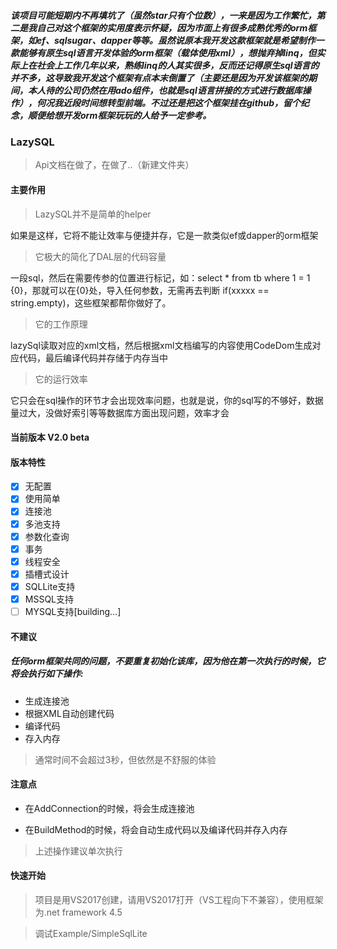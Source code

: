 ##### 该项目可能短期内不再填坑了（虽然star只有个位数），一来是因为工作繁忙，第二是我自己对这个框架的实用度表示怀疑，因为市面上有很多成熟优秀的orm框架，如ef、sqlsugar、dapper等等。虽然说原本我开发这款框架就是希望制作一款能够有原生sql语言开发体验的orm框架（载体使用xml），想抛弃掉linq，但实际上在社会上工作几年以来，熟练linq的人其实很多，反而还记得原生sql语言的并不多，这导致我开发这个框架有点本末倒置了（主要还是因为开发该框架的期间，本人待的公司仍然在用ado组件，也就是sql语言拼接的方式进行数据库操作），何况我近段时间想转型前端。不过还是把这个框架挂在github，留个纪念，顺便给想开发orm框架玩玩的人给予一定参考。

### LazySQL

> Api文档在做了，在做了..（新建文件夹）

#### 主要作用

> LazySQL并不是简单的helper

如果是这样，它将不能让效率与便捷并存，它是一款类似ef或dapper的orm框架

> 它极大的简化了DAL层的代码容量
 
一段sql，然后在需要传参的位置进行标记，如：select * from tb where 1 = 1 {0}，那就可以在{0}处，导入任何参数，无需再去判断 if(xxxxx == string.empty)，这些框架都帮你做好了。

> 它的工作原理

lazySql读取对应的xml文档，然后根据xml文档编写的内容使用CodeDom生成对应代码，最后编译代码并存储于内存当中

> 它的运行效率

它只会在sql操作的环节才会出现效率问题，也就是说，你的sql写的不够好，数据量过大，没做好索引等等数据库方面出现问题，效率才会

#### 当前版本 V2.0 beta

#### 版本特性

- [x] 无配置
- [x] 使用简单
- [x] 连接池
- [x] 多池支持
- [x] 参数化查询
- [x] 事务
- [x] 线程安全
- [x] 插槽式设计
- [x] SQLLite支持
- [x] MSSQL支持
- [ ] MYSQL支持[building...]

#### 不建议

##### 任何orm框架共同的问题，不要重复初始化该库，因为他在第一次执行的时候，它将会执行如下操作:
- 生成连接池
- 根据XML自动创建代码
- 编译代码
- 存入内存

> 通常时间不会超过3秒，但依然是不舒服的体验

#### 注意点

- 在AddConnection的时候，将会生成连接池

- 在BuildMethod的时候，将会自动生成代码以及编译代码并存入内存

> 上述操作建议单次执行

#### 快速开始

> 项目是用VS2017创建，请用VS2017打开（VS工程向下不兼容），使用框架为.net framework 4.5

> 调试Example/SimpleSqlLite
